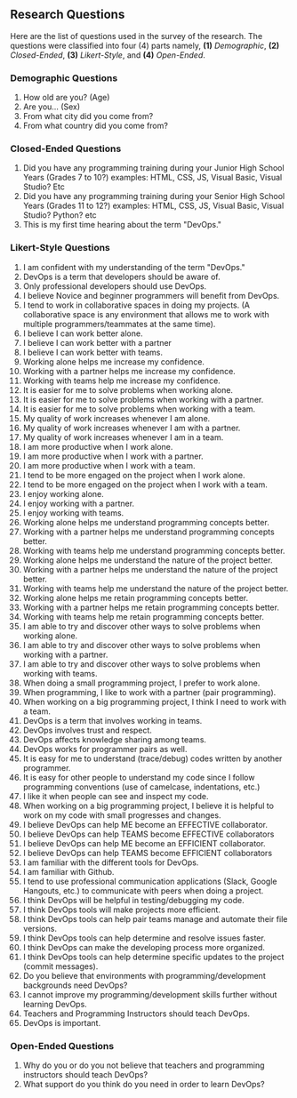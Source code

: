 ## Research Questions

Here are the list of questions used in the survey of the research. The questions were classified into four (4) parts namely, **(1)** _Demographic_, **(2)** _Closed-Ended_, **(3)** _Likert-Style_, and **(4)** _Open-Ended_.

### Demographic Questions
1. How old are you? (Age)
2. Are you… (Sex)
3. From what city did you come from?
4. From what country did you come from?

### Closed-Ended Questions

1. Did you have any programming training during your Junior High School Years (Grades 7 to 10?) examples: HTML, CSS, JS, Visual Basic, Visual Studio? Etc
2. Did you have any programming training during your Senior High School Years (Grades 11 to 12?) examples: HTML, CSS, JS, Visual Basic, Visual Studio? Python? etc
3. This is my first time hearing about the term "DevOps."

### Likert-Style Questions

1. I am confident with my understanding of the term "DevOps."
2.  DevOps is a term that developers should be aware of.
3. Only professional developers should use DevOps.
4. I believe Novice and beginner programmers will benefit from DevOps.
5. I tend to work in collaborative spaces in doing my projects. (A collaborative space is any environment that allows me to work with multiple programmers/teammates at the same time).
6. I believe I can work better alone.
7. I believe I can work better with a partner
8. I believe I can work better with teams.
9. Working alone helps me increase my confidence.
10.  Working with a partner helps me increase my confidence.
11. Working with teams help me increase my confidence.
12. It is easier for me to solve problems when working alone.
13. It is easier for me to solve problems when working with a partner.
14. It is easier for me to solve problems when working with a team.
15. My quality of work increases whenever I am alone.
16. My quality of work increases whenever I am with a partner.
17. My quality of work increases whenever I am in a team.
18. I am more productive when I work alone.
19. I am more productive when I work with a partner.
20. I am more productive when I work with a team.
21.  I tend to be more engaged on the project when I work alone.
22. I tend to be more engaged on the project when I work with a team.
23. I enjoy working alone.
24. I enjoy working with a partner.
25. I enjoy working with teams.
26. Working alone helps me understand programming concepts better.
27. Working with a partner helps me understand programming concepts better.
28. Working with teams help me understand programming concepts better.
29. Working alone helps me understand the nature of the project better.
30. Working with a partner helps me understand the nature of the project better.
31. Working with teams help me understand the nature of the project better.
32. Working alone helps me retain programming concepts better.
33. Working with a partner helps me retain programming concepts better.
34. Working with teams help me retain programming concepts better.
35. I am able to try and discover other ways to solve problems when working alone.
36. I am able to try and discover other ways to solve problems when working with a partner.
37.  I am able to try and discover other ways to solve problems when working with teams.
38. When doing a small programming project, I prefer to work alone.
39. When programming, I like to work with a partner (pair programming).
40. When working on a big programming project, I think I need to work with a team.
41. DevOps is a term that involves working in teams.
42. DevOps involves trust and respect.
43. DevOps affects knowledge sharing among teams.
44. DevOps works for programmer pairs as well.
45. It is easy for me to understand (trace/debug) codes written by another programmer.
46. It is easy for other people to understand my code since I follow programming conventions (use of camelcase, indentations, etc.)
47. I like it when people can see and inspect my code.
48. When working on a big programming project, I believe it is helpful to work on my code with small progresses and changes.
49. I believe DevOps can help ME become an EFFECTIVE collaborator.
50. I believe DevOps can help TEAMS become EFFECTIVE collaborators
51. I believe DevOps can help ME become an EFFICIENT collaborator.
52. I believe DevOps can help TEAMS become EFFICIENT collaborators
53. I am familiar with the different tools for DevOps.
54. I am familiar with Github.
55. I tend to use professional communication applications (Slack, Google Hangouts, etc.) to communicate with peers when doing a project.
56. I think DevOps will be helpful in testing/debugging my code.
57. I think DevOps tools will make projects more efficient.
58. I think DevOps tools can help pair teams manage and automate their file versions.
59. I think DevOps tools can help determine and resolve issues faster.
60. I think DevOps can make the developing process more organized.
61. I think DevOps tools can help determine specific updates to the project (commit messages).
62. Do you believe that environments with programming/development backgrounds need DevOps?
63. I cannot improve my programming/development skills further without learning DevOps.
64. Teachers and Programming Instructors should teach DevOps.
65. DevOps is important.

### Open-Ended Questions
1. Why do you or do you not believe that teachers and programming instructors should teach DevOps?
2. What support do you think do you need in order to learn DevOps?
